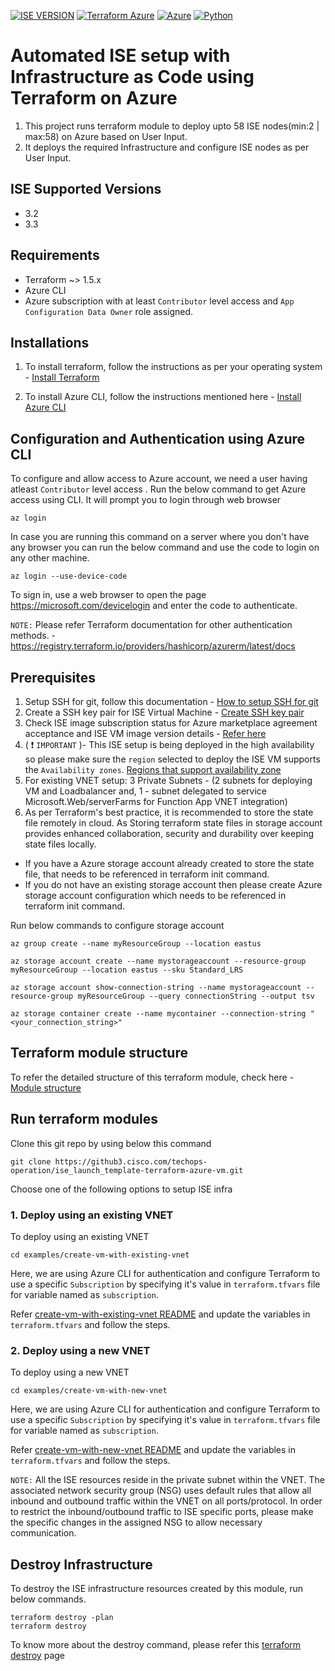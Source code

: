 [![ISE VERSION](https://img.shields.io/badge/ISE%20SUPPORTED%20VERSIONS-3.2%20AND%203.3-blue?style=for-the-badge&logo=cisco)](#)
[![Terraform Azure](https://img.shields.io/badge/IaC-Terraform-blue?style=for-the-badge&logo=terraform)](https://registry.terraform.io/providers/hashicorp/azurerm/latest/docs)
[![Azure](https://img.shields.io/badge/Cloud-Azure-blue?style=for-the-badge&logo=microsoftazure)](https://azure.microsoft.com/)
[![Python](https://img.shields.io/badge/AZURE%20FUNCTION%20APP-Python-3572A5?style=for-the-badge)](https://github.com/CiscoISE/ciscoise-terraform-automation-azure-functions)

# Automated ISE setup with Infrastructure as Code using Terraform on Azure

1. This project runs terraform module to deploy upto 58 ISE nodes(min:2 | max:58) on Azure based on User Input.
2. It deploys the required Infrastructure and configure ISE nodes as per User Input.

## ISE Supported Versions
- 3.2
- 3.3

## Requirements
- Terraform ~> 1.5.x
- Azure CLI
- Azure subscription with at least `Contributor` level access and `App Configuration Data Owner` role assigned.


## Installations

1. To install terraform, follow the instructions as per your operating system - [Install Terraform](https://developer.hashicorp.com/terraform/tutorials/azure-get-started/install-cli)

2. To install Azure CLI, follow the instructions mentioned here - [Install Azure CLI](https://learn.microsoft.com/en-us/cli/azure/install-azure-cli)


  
## Configuration and Authentication using Azure CLI

To configure and allow access to Azure account, we need a user having atleast `Contributor` level access . Run the below command to get Azure access using CLI. It will prompt you to login through web browser
```
az login
```

In case you are running this command on a server where you don't have any browser you can run the below command and use the code to login on any other machine.
```
az login --use-device-code
```

To sign in, use a web browser to open the page https://microsoft.com/devicelogin and enter the code to authenticate.

`NOTE:` Please refer Terraform documentation for other authentication methods. -  https://registry.terraform.io/providers/hashicorp/azurerm/latest/docs



## Prerequisites

1. Setup SSH for git, follow this documentation - [How to setup SSH for git](https://www.warp.dev/terminus/git-clone-ssh) 
2. Create a SSH key pair for ISE Virtual Machine - [Create SSH key pair](https://learn.microsoft.com/en-us/azure/virtual-machines/linux/create-ssh-keys-detailed)
3. Check ISE image subscription status for Azure marketplace agreement acceptance and ISE VM image version details - [Refer here](./docs/azure-cli-commands.md)
4. ( :exclamation: `IMPORTANT` )- This ISE setup is being deployed in the high availability so please make sure the `region` selected to deploy the ISE VM supports the `Availability zones`. [Regions that support availability zone](https://azure.microsoft.com/en-gb/explore/global-infrastructure/geographies/#geographies)
5. For existing VNET setup: 3 Private Subnets - (2 subnets for deploying VM and Loadbalancer and, 1 - subnet delegated to service Microsoft.Web/serverFarms  for Function App VNET integration)
6. As per Terraform's best practice, it is recommended to store the state file remotely in cloud. As Storing terraform state files in storage account provides enhanced collaboration, security and durability over keeping state files locally.
- If you have a Azure storage account already created to store the state file, that needs to be referenced in terraform init command. 
- If you do not have an existing storage account then please create Azure storage account configuration which needs to be referenced in terraform init command.

Run below commands to configure storage account
```
az group create --name myResourceGroup --location eastus

az storage account create --name mystorageaccount --resource-group myResourceGroup --location eastus --sku Standard_LRS

az storage account show-connection-string --name mystorageaccount --resource-group myResourceGroup --query connectionString --output tsv

az storage container create --name mycontainer --connection-string "<your_connection_string>"
```
  
   


## Terraform module structure

To refer the detailed structure of this terraform module, check here - [Module structure](./docs/directory-structure.md)



## Run terraform modules

Clone this git repo by using below this command

```
git clone https://github3.cisco.com/techops-operation/ise_launch_template-terraform-azure-vm.git
```
  

Choose one of the following options to setup ISE infra

### 1. Deploy using an existing VNET
  
To deploy using an existing VNET

```
cd examples/create-vm-with-existing-vnet
```

Here, we are using Azure CLI for authentication and configure Terraform to use a specific `Subscription` by specifying it's value in `terraform.tfvars` file for variable named as `subscription`.

  Refer [create-vm-with-existing-vnet README](./examples/create-vm-with-existing-vnet/README.md) and update the variables in `terraform.tfvars` and follow the steps.



### 2. Deploy using a new VNET

To deploy using a new VNET 

```
cd examples/create-vm-with-new-vnet
```

Here, we are using Azure CLI for authentication and configure Terraform to use a specific `Subscription` by specifying it's value in `terraform.tfvars` file for variable named as `subscription`.

  Refer [create-vm-with-new-vnet README](./examples/create-vm-with-new-vnet/README.md) and update the variables in `terraform.tfvars` and follow the steps.

`NOTE:` All the ISE resources reside in the private subnet within the VNET. The associated network security group (NSG) uses default rules that allow all inbound and outbound traffic within the VNET on all ports/protocol. In order to restrict the inbound/outbound traffic to ISE specific ports, please make the specific changes in the assigned NSG to allow necessary communication.

## Destroy Infrastructure

To destroy the ISE infrastructure resources created by this module, run below commands. 

```
terraform destroy -plan
terraform destroy
``` 
To know more about the destroy command, please refer this [terraform destroy](https://developer.hashicorp.com/terraform/cli/commands/destroy) page
